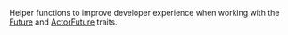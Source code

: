 Helper functions to improve developer experience when working with the [Future](https://doc.rust-lang.org/std/future/trait.Future.html) and [ActorFuture](https://docs.rs/actix/0.11.0-beta.1/actix/fut/trait.ActorFuture.html) traits.

